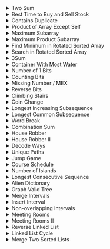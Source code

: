 
<details>
<summary>Two Sum</summary>
<ul>
    Given an array of integers nums and an integer $target$, return indices of the two numbers such that they add up to $target$.

You may assume that each input would have exactly one solution, and you may not use the same element twice.

You can return the answer in any order.

 

Example 1:

Input: nums = $[2,7,11,15]$, target = $9$
Output: $[0,1]$
Explanation: Because $nums[0] + nums[1] == 9$, we return $[0, 1]$.
<details>
<summary>Approach</summary>
<ul>
Here, we always need to see $target - nums[i]$ if already interacted with us or not. if yes then answer exists.  
</ul>
</details>

<details>
<summary>Code</summary>
<ul>
    
```c++
vector<int> twoSum(vector<int>& nums, int target) {
    map<int, int> mp;
    vector<int> ans;
    for (int i = 0; i < (int)nums.size(); ++i) {
        if (mp.count(target - nums[i])) {
            ans.push_back(i), ans.push_back(mp[target - nums[i]]); break;
        }
        mp[nums[i]] = i;
    }
    return ans;
}
```

</ul>
</details>

</ul>
</details>

 
<details>
<summary>Best Time to Buy and Sell Stock</summary>
<ul>
    You are given an array prices where $prices[i]$ is the price of a given stock on the $i$th day.

You want to maximize your profit by choosing a single day to buy one stock and choosing a different day in the future to sell that stock.

Return the maximum profit you can achieve from this transaction. If you cannot achieve any profit, return $0$.

 

Example 1:

Input: prices = $[7,1,5,3,6,4]$
Output: $5$
Explanation: Buy on day $2$ (price = $1$) and sell on day $5$ (price = $6$), profit = $6-1 = 5$.
Note that buying on day $2$ and selling on day $1$ is not allowed because you must buy before you sell.
<details>
<summary>Approach</summary>
<ul>
Here, our left pointer must be lowest possible and right pointer is highest possible. So, we initialize left to be $0$ and right to be $1$. When we find $nums[left] > nums[right]$ we update our left pointer with right. otherwise we calculate total distance.
Final answer is the maximum total distance of left and right.
    
</ul>
</details>

<details>
<summary>Code</summary>
<ul>
    
```c++
int maxProfit(vector<int>& prices) {
    int left = 0, right = 1, ma = 0;
    while (right < (int)prices.size()) {
        if (prices[left] > prices[right]) {
            left = right;
        } else {
            ma = max(ma, prices[right] - prices[left]);
        }
        right++;
    }
    return ma;
}
```

</ul>
</details>

</ul>
</details>


<details>
<summary>Contains Duplicate</summary>
<ul>
    Given an integer array $nums$, return $true$ if any value appears at least twice in the array, and return $false$ if every element is distinct.
Example 1:

Input: nums = $[1,2,3,1]$
Output: $true$
<details>
<summary>Approach</summary>
<ul>
Similar to Two Sum problem. insert value in set and check if it's already present or not.
</ul>
</details>

<details>
<summary>Code</summary>
<ul>
    
```c++
bool containsDuplicate(vector<int>& nums) {
    set<int> st;
    for (auto val: nums) {
        if (st.count(val)) return true;
        st.insert(val);
    }
    return false;
}
```

</ul>
</details>

</ul>
</details>
    

<details>
<summary>Product of Array Except Self</summary>
<ul>
Given an integer array nums, return an array answer such that $answer[i]$ is equal to the product of all the elements of nums except $nums[i]$.

The product of any prefix or suffix of nums is guaranteed to fit in a $32$-bit integer.

You must write an algorithm that runs in $O(n)$ time and without using the division operation.

Example 1:

Input: nums = $[1,2,3,4]$
Output: $[24,12,8,6]$    
<details>
<summary>Approach</summary>
<ul>
Here, for $i$ th index we need to calculate $prefix[i - 1] * sufix[i + 1]$.  
</ul>
</details>

<details>
<summary>Code</summary>
<ul>
    
```c++

vector<int> productExceptSelf(vector<int>& nums) {
    int temp = 1;
    int n = nums.size();
    vector<int> prefix(n), suffix(n);
    for (int i = 0; i < n; ++i) {
        temp *= nums[i];
        prefix[i] = temp;
    }
    temp = 1;
    for (int i = n - 1; i >= 0; --i) {
        temp *= nums[i];
        suffix[i] = temp;
    }
    vector<int> ans(n);
    for (int i = 0; i < n; ++i) {
        int tot = 1;
        if (i - 1 >= 0) tot *= prefix[i - 1];
        if (i + 1 < n) tot *= suffix[i + 1];
        ans[i] = tot;
    }
    return ans;
}
```

</ul>
</details>

</ul>
</details>


<details>
<summary>Maximum Subarray</summary>
<ul>
Given an integer array $nums$, find the contiguous subarray (containing at least one number) which has the largest $sum$ and return its $sum$.

A subarray is a contiguous part of an array.

Example 1:

Input: nums = $[-2,1,-3,4,-1,2,1,-5,4]$
Output: $6$
Explanation: $[4,-1,2,1]$ has the largest sum = $6$.    
<details>
<summary>Approach</summary>
<ul>
Kadane's algorithm. We keep adding the $value$ to $sum$ until $sum$ is $(-ve)$. Each iteration we store the maximum $sum$ to $ans$ variable. return $ans$.
</ul>
</details>

<details>
<summary>Code</summary>
<ul>
    
```c++
int maxSubArray(vector<int>& nums) {
    int ans = INT_MIN, sum = 0;
    for (auto v: nums) {
        sum += v;
        ans = max(ans, sum);
        sum = max(0, sum);
    }
    return ans;
}
```

</ul>
</details>

</ul>
</details>
    

<details>
<summary>Maximum Product Subarray</summary>
<ul>
 Given an integer array $nums$, find a contiguous non-empty subarray within the array that has the $largest$ product, and return the product.

The test cases are generated so that the answer will fit in a $32$-bit integer.

A subarray is a contiguous subsequence of the array.

Input: nums = $[2,3,-2,4]$
Output: $6$
Explanation: $[2,3]$ has the largest product $6$.   
<details>
<summary>Approach</summary>
<ul>
If there is no $(-ve)$ value or even number of $(-ve)$ values then answer is just total array multiplied.Here, either I can choose $i$ th index as a continuous sub-array element or I can start my new array with $i$ th index.  But when a $(-ve)$ value occurs then our maximum multiplied value is minimized and vice versa. So, we have to calculate both maximum multiplication and minimum multiplication till $i$ and if $(-ve)$ value occurs then we can simply swap both variable and calculate maximum out of it.
</ul>
</details>

<details>
<summary>Code</summary>
<ul>
    
```c++
int maxProduct(vector<int>& nums) {
    int ma = 0, mi = 1000;
    int ans = INT_MIN;
    for (auto val: nums) {
        if (val < 0) swap(ma, mi);
        ma = max(val, val * ma);
        mi = min(val, val * mi);
        ans = max(ans, ma);
    }
    return ans;
}
```

</ul>
</details>

</ul>
</details>

    
<details>
<summary>Find Minimum in Rotated Sorted Array</summary>
<ul>
    Suppose an array of length $n$ sorted in ascending order is rotated between $1$ and $n$ times. For example, the array nums = $[0,1,2,4,5,6,7]$ might become:

$[4,5,6,7,0,1,2]$ if it was rotated $4$ times.
$[0,1,2,4,5,6,7]$ if it was rotated $7$ times.
Notice that rotating an array $[a[0], a[1], a[2], ..., a[n-1]]$ $1$ time results in the array $[a[n-1], a[0], a[1], a[2], ..., a[n-2]]$.

Given the sorted rotated array nums of unique elements, return the minimum element of this array.

You must write an algorithm that runs in $O(log n)$ time.

Example 1:

Input: nums = $[3,4,5,1,2]$
Output: $1$
Explanation: The original array was $[1,2,3,4,5]$ rotated $3$ times.
    
<details>
<summary>Approach</summary>
<ul>
    Here, we need to find the pivot point where there is a break. $(3, 4), (4, 5), (5, 1), (1, 2)$ here, only $(5, 1)$ point has decreasing tuple. And by observation we can see that the left portion of the pivot is always be greater and right is always smaller. So, we can run Binary Search on that Pivot point, 
    
```
if nums[mid] >= nums[left]
    search right portion
else 
    search left portion.
```
    
But if the array is rotated $n$ times then it's already sorted. Here, our $nums[0]$ is the answer. So, our final result would be $min(nums[0], nums[right])$.

</ul>
</details>

<details>
<summary>Code</summary>
<ul>
    
```c++
int findMin(vector<int>& nums) {
    int n = nums.size();
    int left = 0, right = n - 1;
    while (right > left + 1) {
        int mid = (left + right) / 2;
        if (nums[mid] >= nums[left]) {
            left = mid;
        } else {
            right = mid;
        }
    }

    return min(nums[0], nums[right]);
}
```

</ul>
</details>

</ul>
</details>
    
    
<details>
<summary>Search in Rotated Sorted Array</summary>
<ul>
There is an integer array $nums$ sorted in ascending order (with _distinct_ values).

Prior to being passed to your function, $nums$ is possibly rotated at an unknown pivot index $k (1 <= k < nums.length)$ such that the resulting array is $[nums[k], nums[k+1], ..., nums[n-1], nums[0], nums[1], ..., nums[k-1]] (0-indexed)$

Given the array nums after the possible rotation and an integer $target$, return the index of target if it is in nums, or $-1$ if it is not in nums.

You must write an algorithm with $O(log n)$ runtime complexity.

 

Example 1:

Input: nums = $[4,5,6,7,0,1,2]$, target = $0$
Output: $4$   
<details>
<summary>Approach</summary>
<ul>
    Here, there is two portion of sorted array. We need to check in which part our $target$ value appears. If $nums[left] <= nums[mid]$ then we are in the left portion. Now if our $target$ value is inside this left portion we search in $left$ or vice versa.
                                                                                                                       
</ul>
</details>

<details>
<summary>Code</summary>
<ul>
    
```c++
int search(vector<int>& nums, int target) {
    int n = nums.size();
    int left = 0, right = n - 1;
    while (left <= right) {
        int mid = (left + right) / 2;
        if (nums[mid] == target) return mid;
        if (nums[left] <= nums[mid]) {
            if (nums[left] <= target and target <= nums[mid]) {
                right = mid - 1;
            } else {
                left = mid + 1;
            }
        } else {
            if (nums[mid] <= target and target <= nums[right]) {
                left = mid + 1;
            } else {
                right = mid - 1;
            }
        }
    }
    return -1;
}
```

</ul>
</details>

</ul>
</details>

<details>
<summary>3Sum</summary>
<ul>
    Given an integer array $nums$, return all the triplets $[nums[i], nums[j], nums[k]]$ such that $i != j, i != k,$ and $j != k$ and $nums[i] + nums[j] + nums[k] = 0$.

Notice that the solution set must not contain duplicate triplets.

Example 1:

Input: nums = $[-1,0,1,2,-1,-4]$
Output: $[[-1,-1,2],[-1,0,1]]$
<details>
<summary>Approach</summary>
<ul>
Here, after sorting the array we first fix the first value and then use two pointer to get the next two values. As the triplets can't contain any duplicate so we increase our pointer when we have adjacent elements equal. Here, $j$ th index is the rightmost value and we don't need to check for adjacent here, as it's been processed in main $while$ loop
</ul>
</details>

<details>
<summary>Code</summary>
<ul>
    
```c++
class Solution {
public:
    vector<vector<int>> threeSum(vector<int>& nums) {
        sort(nums.begin(), nums.end());
        set<vector<int>> ans;
        int n = nums.size();
        for (int i = 0; i < n - 2; ++i) {
            int j = i + 1;
            int k = n - 1;
            while (j < k) {
                int sum = nums[i] + nums[j] + nums[k];
                if (sum == 0) {
                    vector<int> temp {nums[i], nums[j], nums[k]};
                    ans.insert(temp);
                    j++, k--;
                } else if (sum > 0) k--;
                else if (sum < 0) j++;
            }
        }
        vector<vector<int>> result(ans.begin(), ans.end());
        
        return result;
    }
};
```

</ul>
</details>

</ul>
</details>
    
    

<details>
<summary>Container With Most Water</summary>
<ul>
You are given an integer array height of length $n$. There are $n$ vertical lines drawn such that the two endpoints of the $i$th line are $(i, 0) and (i, height[i])$.

Find two lines that together with the $x-axis$ form a container, such that the container contains the most water.

Return the maximum amount of water a container can store.

Notice that you may not slant the container.
![alt text](https://s3-lc-upload.s3.amazonaws.com/uploads/2018/07/17/question_11.jpg)

Example 1:


Input: height = $[1,8,6,2,5,4,8,3,7]$
Output: $49$
Explanation: The above vertical lines are represented by array $[1,8,6,2,5,4,8,3,7]$. In this case, the max area of water (blue section) the container can contain is 49.
    
<details>
<summary>Approach</summary>
<ul>
Simple two pointer. Here, as we only care about maximum area. So, width is as large as possible is necessary. So, we use two pointer from $l = 0$ to $r = n - 1$ and calculate the area from it. If left index value is less or equals right index value then we increase left pointer or vice versa.
</ul>
</details>

<details>
<summary>Code</summary>
<ul>
    
```c++
class Solution {
public:
    int maxArea(vector<int>& height) {
        int n = height.size();
        int ma = 0;
        int left = 0, right = n - 1;
        while (left < right) {
            int h = min(height[left], height[right]);
            int w = right - left;
            ma = max(ma, h * w);
            if (height[left] <= height[right]) {
                left++;
            } else {
                right--;
            }
        }
        return ma;
    }
};
```

</ul>
</details>

</ul>
</details>
    

<details>
<summary>Number of 1 Bits</summary>
<ul>
    Write a function that takes an unsigned integer and returns the number of $'1'$ bits it has (also known as the Hamming weight).
<details>
<summary>Approach</summary>
<ul>

</ul>
</details>

<details>
<summary>Code</summary>
<ul>
    
```c++
class Solution {
public:
    int hammingWeight(uint32_t n) {
        int cnt=0;
        while(n){
          cnt++;
          n&=(n-1);
        }
        return cnt;
    }
};
    
class Solution {
public:
    int hammingWeight(uint32_t n) {
        return __builtin_popcount(n);
    }
};
```

</ul>
</details>

</ul>
</details>
    
<details>
<summary>Counting Bits</summary>
<ul>
Given an integer $n$, return an array ans of length $n + 1$ such that for each $i (0 <= i <= n)$, $ans[i]$ is the number of $1's$ in the binary representation of $i$.

 
<details>
<summary>Approach</summary>
<ul>

</ul>
</details>

<details>
<summary>Code</summary>
<ul>
    
```c++
class Solution {
public:
    vector<int> countBits(int num) {
        vector<int> ans;
        for (int i = 0; i <= num; ++i) {
            ans.push_back(__builtin_popcount(i));
        }
        return ans;
    }
};
```

</ul>
</details>

</ul>
</details>



<details>
<summary>Missing Number / MEX</summary>
<ul>
    Given an array $nums$ containing $n$ distinct numbers in the range $[0, n]$, return the only number in the range that is missing from the array.
<details>
<summary>Approach</summary>
<ul>
Here, we use a $set$ to store the values. Whenever, we've a $MEX$ we increment our $MEX$ value. Total time complexity $O(n2)$. 
Using XOR, we can first xor with $[0, n]$ and then xor it with the whole array. Only one value is not gonna cancel out which is our answer. Complexity $O(n)$
Using total sum, we know that sum for $[0, n]$ is $n * (n + 1) / 2$. So, we can keep decrement our sum from the array value and final sum is returned.Complexity $O(n)$
</ul>
</details>

<details>
<summary>Code</summary>
<ul>
    
```c++
class Solution {
public:
    int missingNumber(vector<int>& nums) {
        int mex = 0;
        set<int> st;
        for (auto val: nums) {
            st.insert(val);
            while (st.count(mex)) mex++;
        }
        return mex;
    }
};
class Solution {
public:
    int missingNumber(vector<int>& nums) {
        int x = 0;
        int n = nums.size();
        for (int i = 0; i <= n; ++i) x ^= i;
        for (auto v: nums) x ^= v;
        return x;
    }
};
class Solution {
public:
    int missingNumber(vector<int>& nums) {
        int n = nums.size();
        int sum = n * (n + 1) / 2;
        for (auto val: nums) sum -= val;
        return sum;
    }
};                              
```

</ul>
</details>

</ul>
</details>
    

<details>
<summary>Reverse Bits</summary>
<ul>
    Reverse bits of a given $32$ bits unsigned integer.
    Input: $n = 00000010100101000001111010011100$
Output:    $964176192 (00111001011110000010100101000000)$
Explanation: The input binary string $00000010100101000001111010011100$ represents the unsigned integer $43261596$, so return $964176192$ which its binary representation is $00111001011110000010100101000000$.
<details>
<summary>Approach</summary>
<ul>

</ul>
</details>

<details>
<summary>Code</summary>
<ul>
    
```c++
class Solution {
public:
    uint32_t reverseBits(uint32_t n) {
        int ans = 0;
        for (int mask = 31; mask >= 0; --mask) {
            if (n & (1 << mask)) ans += (1 << (31 - mask));
        }
        return ans;
    }
};
```

</ul>
</details>

</ul>
</details>
    
<details>
<summary>Climbing Stairs</summary>
<ul>
 You are climbing a staircase. It takes $n$ steps to reach the top.

Each time you can either climb $1$ or $2$ steps. In how many distinct ways can you climb to the top?

Example 1:

Input: $n = 2$
Output: $2$
Explanation: There are two ways to climb to the top.
1. 1 step + 1 step
2. 2 steps   
<details>
<summary>Approach</summary>
<ul>
Here, each step $(step >= 2)$ depends on it's two previous values. So, dp state would be $dp[i] = dp[i-1] + dp[i - 2]$
</ul>
</details>

<details>
<summary>Code</summary>
<ul>
    
```c++
class Solution {
public:
    int climbStairs(int n) {
        vector<int> dp(n + 1);
        dp[0] = 1, dp[1] = 1;
        for (int i = 2; i <= n; ++i) {
            if (i - 1 >= 0) dp[i] += dp[i - 1];
            if (i - 2 >= 0) dp[i] += dp[i - 2];
        }
        return dp[n];
    }
};
```

</ul>
</details>

</ul>
</details>

    


<details>
<summary>Coin Change</summary>
<ul>
    You are given an integer array coins representing coins of different denominations and an integer amount representing a total amount of money.

Return the $fewest$ number of coins that you need to make up that amount. If that amount of money cannot be made up by any combination of the coins, return $-1$.

You may assume that you have an infinite number of each kind of coin.

 

Example 1:

Input: coins = $[1,2,5]$, amount = $11$
Output: $3$
Explanation: $11 = 5 + 5 + 1$
<details>
<summary>Approach</summary>
<ul>
Here, we only add $i$th coin if $amount - coin[i]$ exists. So, our dp state would be $dp[i] = min (dp[i], 1 + dp[sum - coin[i]])$
</ul>
</details>

<details>
<summary>Code</summary>
<ul>
    
```c++
class Solution {
    const int oo = 1e9 + 5;
public:
    int coinChange(vector<int>& coins, int amount) {
        int n = coins.size(), sum = amount;
        vector<int> dp(sum + 1, oo);
        dp[0] = 0;
        for (int i = 1; i <= sum; ++i) {
            for (auto j: coins) {
                if (i - j >= 0) dp[i] = min(dp[i], 1 + dp[i - j]);
            }
        }
        return dp[sum] == oo ? -1 : dp[sum];
    }
};
```

</ul>
</details>

</ul>
</details>
    
    
<details>
<summary>Longest Increasing Subsequence</summary>
<ul>
Given an integer array nums, return the length of the longest strictly increasing subsequence.

A subsequence is a sequence that can be derived from an array by deleting some or no elements without changing the order of the remaining elements. For example, $[3,6,2,7]$ is a subsequence of the array $[0,3,1,6,2,2,7]$  
<details>
<summary>Approach</summary>
<ul>
Here, dp solution is $O(n^2)$. Here, for each index value we calculate LIS. If $i$ th index is stictly greater then we can add the value to the answer. Finally answer is maximum for each index.
</ul>
</details>

<details>
<summary>Code</summary>
<ul>
    
```c++
class Solution {
public:
    int lengthOfLIS(vector<int>& nums) {
        int n = nums.size();
        vector<int> LIS(n, 1);
        for (int i = 0; i < n; ++i) {
            for (int j = 0; j < i; ++j) {
                if (nums[i] > nums[j]) {
                    LIS[i] = max(LIS[i], 1 + LIS[j]);
                }
            }
        }
        int ans = INT_MIN;
        for (auto v: LIS) ans = max(ans, v);
        return ans;
    }
};
```

</ul>
</details>

</ul>
</details>
    
<details>
<summary>Longest Common Subsequence</summary>
<ul>
Given two strings $text1$ and $text2$, return the length of their longest common subsequence. If there is no common subsequence, return $0$.

A subsequence of a string is a new string generated from the original string with some characters (can be none) deleted without changing the relative order of the remaining characters.

For example, $ace$ is a subsequence of $abcde$.
A common subsequence of two strings is a subsequence that is common to both strings.

 

Example 1:

Input: text1 = "abcde", text2 = "ace" 
Output: 3  
Explanation: The longest common subsequence is $ace$ and its length is $3$. 
    
<details>
<summary>Approach</summary>
<ul>
Here, we will use top down approach. If $i$ the and $j$ th character matched then we will find solution for $i + 1$ and $j + 1$ character. Otherwise, we will find the maximum for $i + 1$ character for string 1 and $j + 1$ character for string 2.
</ul>
</details>

<details>
<summary>Code</summary>
<ul>
    
```c++
class Solution {
    int dp[1004][1004];
    int lcs(int i, int j, string &text1, string &text2) {
        int n = text1.size(), m = text2.size();
        if (i == n or j == m) return 0;
        if (dp[i][j] != -1) return dp[i][j];
        if (text1[i] == text2[j]) return lcs(i + 1, j + 1, text1, text2) + 1;
        int x = 0, y = 0;
        x = lcs(i + 1, j, text1, text2);
        y = lcs(i, j + 1, text1, text2);
        // cout << dp[i][j] << endl;
        return dp[i][j] = max(x, y);
    }
public:
    
    
    int longestCommonSubsequence(string text1, string text2) {
        memset(dp, -1, sizeof dp);
        return lcs(0, 0, text1, text2);
    }
};
```

</ul>
</details>

</ul>
</details>
    
<details>
<summary>Word Break</summary>
<ul>
Given a string $s$ and a dictionary of strings $wordDict$ , return $true$ if $s$ can be segmented into a space-separated sequence of one or more dictionary words.

> Note that the same word in the dictionary may be reused multiple times in the segmentation.

 

Example 1:

Input: s = "leetcode", wordDict = ["leet","code"]
    
Output: true
    
Explanation: Return true because "$leetcode$" can be segmented as "$leet$" "$code$".
<details>
<summary>Approach</summary>
<ul>
Here, we check from $s$ string if any string from $st$ is present or not ; starting from index $pos$. So, for each recursive call we start from $pos$ index and look for a substring of length $i - pos + 1$ each time and check if this substring is present in our $st$. If present we search for $i + 1$ th index and if no substring matches then we return $false$.
</ul>
</details>

<details>
<summary>Code</summary>
<ul>
    
```c++
class Solution {
    
public:
    // const int N = 1e3 + 4;
    int dp[1004];
    bool rec(int pos, string &s, set<string> &st) {
        if (pos >= (int)s.size()) return true;
        if (dp[pos] != -1) return dp[pos];

        for (int i = pos; i < (int)s.size(); ++i) {
            string temp = s.substr(pos, i - pos + 1);
            if (st.count(temp)) {
                if (rec(i + 1, s, st)) {
                    cout << temp << " " << pos << '\n';
                    return dp[pos] = true;
                }
            }
        }
        return dp[pos] = false;
    }

    bool wordBreak(string s, vector<string>& wordDict) {    
        set<string> st;
        for (auto it: wordDict) st.insert(it);
        memset(dp, -1, sizeof dp);
        return rec(0, s, st);
    }
};
```

</ul>
</details>

</ul>
</details>

   


<details>
<summary>Combination Sum</summary>
<ul>
Given an array of distinct integers candidates and a target integer $target$, return a list of all unique combinations of candidates where the chosen numbers sum to $target$. You may return the combinations in any order.

The same number may be chosen from candidates an unlimited number of times. Two combinations are unique if the frequency of at least one of the chosen numbers is different.

It is guaranteed that the number of unique combinations that sum up to target is less than 150 combinations for the given input.

 

Example 1:

Input: candidates = $[2,3,6,7]$, target = $7$
Output: $[[2,2,3],[7]]$
Explanation:
$2$ and $3$ are candidates, and $2 + 2 + 3 = 7$. Note that $2$ can be used multiple times.
$7$ is a candidate, and $7 = 7$.
These are the only two combinations.
<details>
<summary>Approach</summary>
<ul>
Similar to Coin Combination II.

</ul>
</details>

<details>
<summary>Code</summary>
<ul>
    
```c++
class Solution {
public:
    vector<vector<int>> vec;
    vector<int> temp;
    
    void rec(int i, vector<int> arr, int sum) {
        if (sum == 0) {
            vec.push_back(temp);
            return;
        }
        if (i == (int)arr.size() or sum < 0) return;
        rec(i + 1, arr, sum);
        temp.push_back(arr[i]);
        rec(i, arr, sum - arr[i]);
        temp.pop_back();
    }
    
    vector<vector<int>> combinationSum(vector<int>& candidates, int target) {
        rec(0, candidates, target);
        return vec;
    }
};
```

</ul>
</details>

</ul>
</details>
    
    
<details>
<summary>House Robber</summary>
<ul>
You are a professional robber planning to rob houses along a street. Each house has a certain amount of money stashed, the only constraint stopping you from robbing each of them is that $adjacent$ houses have security systems connected and it will automatically contact the police if $two$ adjacent houses were broken into on the same night.

Given an integer array $nums$ representing the amount of money of each house, return the maximum amount of money you can rob tonight without alerting the police.

 

Example 1:

Input: nums = $[1,2,3,1]$
Output: $4$
Explanation: Rob house $1$ (money = $1$) and then rob house $3$ (money = $3$).
Total amount you can rob = $1 + 3 = 4$.    
<details>
<summary>Approach</summary>
<ul>
Here, if we take values fron $i$ th house we have to take from $i + 2$ th house, we can't take from $i + 1$th house. So, our recurrence relation would be $$dp[i] = max(dp[i-1],nums[i] + dp[i - 2])$$.
</ul>
</details>

<details>
<summary>Code_iterative</summary>
<ul>
    
```c++
class Solution {
public:
    int rob(vector<int>& nums) {
        int n=nums.size();
        if(n==1)return nums[0];
        vector<int> dp(n);
        dp[0]=nums[0];
        dp[1]=max(nums[0],nums[1]);
        for(int i=2;i<n;++i){
            dp[i]=max(dp[i-1],dp[i-2]+nums[i]);
        }
        
        return dp[n-1];
    }
};
```

</ul>
</details>

 <details>
<summary>Code_recursive</summary>
<ul>
    
```c++
class Solution {
public:
    int dp[406];
    int rec(int i, vector<int> v) {
        int n = v.size();
        if (i >= n) return 0;
        if (dp[i] != -1) return dp[i];
        int x = rec(i + 1, v);
        int y = v[i] + rec(i + 2, v);
        return dp[i] = max(x, y);
    }
    
    int rob(vector<int>& nums) {
        memset(dp, -1, sizeof dp);
        return rec(0, nums);
    }
};
```

</ul>
</details>

</ul>
</details>
    
    
<details>
<summary>House Robber II</summary>
<ul>
You are a professional robber planning to rob houses along a street. Each house has a certain amount of money stashed. All houses at this place are arranged in a circle. That means the first house is the neighbor of the last one. Meanwhile, adjacent houses have a security system connected, and it will automatically contact the police if two adjacent houses were broken into on the same night.

Given an integer array nums representing the amount of money of each house, return the maximum amount of money you can rob tonight without alerting the police.

Example 1:

Input: nums = $[2,3,2]$
Output: $3$
Explanation: You cannot rob house $1$ (money = $2$) and then rob house $3$ (money = $2$), because they are adjacent houses.   
<details>
<summary>Approach</summary>
<ul>
The main difference between H_R1 and H_R2 is that here we can't calculate dp values for $nums[0]$ and $nums[n-1]$ together as they are adjacent. But we can use two dp arrays $1$st $[0,n-2]$ and $2$nd $[1,n-1]$ skipping both first and last values.Final answer is $max(dp[n - 1], dp[n - 2])$
</ul>
</details>

<details>
<summary>Code_iterative</summary>
<ul>
    
```c++
class Solution {
public:
    int rob(vector<int>& nums) {
        int n=nums.size();
        if(n==1)return nums[0];
        if(n==2)return max(nums[0],nums[1]);
        vector<int> dp(n),dp1(n);
        dp[0]=nums[0];
        dp[1]=max(nums[0],nums[1]);
        for(int i=2;i<n-1;++i){
            dp[i]=max(dp[i-1],dp[i-2]+nums[i]);
        }
        dp1[1]=nums[1];
        dp1[2]=max(nums[1],nums[2]);
        for(int i=3;i<n;++i){
            dp1[i]=max(dp1[i-1],dp1[i-2]+nums[i]);
        }
        return max(dp[n-2],dp1[n-1]);
    }
};
```

</ul>
</details>


<details>
<summary>Code_recursive</summary>
<ul>
    
```c++
class Solution {
public:
    int dp[1005];
    
    int rec(int i, int end, vector<int> v) {
        int n = v.size();
        if (i > end) return 0;
        if (dp[i] != -1) return dp[i];
        int x = rec(i + 1, end, v);
        int y = v[i] + rec(i + 2, end, v);
        return dp[i] = max(x, y);
    }
    
    int rob(vector<int>& nums) {
        memset(dp, -1, sizeof dp);
        int n = nums.size();
        if (n == 1) return nums[0];
        int x = rec(0, n - 2, nums);
        memset(dp, -1, sizeof dp);
        int y = rec(1, n - 1, nums);
        return max(x, y);
        
    }
};
```

</ul>
</details>
    
</ul>
</details>
    
    
    
<details>
<summary>Decode Ways</summary>
<ul>
 A message containing letters from $A-Z$ can be encoded into numbers using the following mapping:

```
'A' -> "1"
'B' -> "2"
...
'Z' -> "26"
```

To decode an encoded message, all the digits must be grouped then mapped back into letters using the reverse of the mapping above (there may be multiple ways). For example, "$11106$" can be mapped into:

"$AAJF$" with the grouping $(1 1 10 6)$
"$KJF$" with the grouping $(11 10 6)$
Note that the grouping $(1 11 06)$ is invalid because "$06$" cannot be mapped into '$F$' since "$6$" is different from "$06$".

Given a string s containing only digits, return the number of ways to decode it.

The test cases are generated so that the answer fits in a $32$-bit integer.

 

Example 1:

Input: s = "$12$"
Output: $2$
Explanation: "$12$" could be decoded as "$AB$" $(1 2)$ or "$L$" $(12)$.   

<details>
<summary>Approach</summary>
<ul>

Say our string is $2126$, and we are at $1st$ position. So, can we include our next character $2$ in our answer? Well, we can if the next digit is $1 <= digit <= 9$. If the digit is $0$ then it can't contribute to the answer. Again, can we include next two digits? Yes until $26$ we have valid mapping. So, we check for next two digit if it's $10 <= two_digit <= 26$. If we reach the end of the string, then we've successfully completed one valid string, so $return 1$

</ul>
</details>

<details>
<summary>Code</summary>
<ul>
    
```c++
class Solution {
public:
    int dp[105];
    int rec(int i, string s) {
        int n = s.size();
        if (i >= n) return 1;
        if (dp[i] != -1) return dp[i];
        
        int ways = 0;
        
        int one_digit = s[i] - '0';
        if (1 <= one_digit and one_digit <= 9) ways += rec(i + 1, s);
        
        if (i + 1 < n) {
            int two_digit = (s[i] - '0') * 10 + (s[i + 1] - '0');
            if (10 <= two_digit and two_digit <= 26) ways += rec(i + 2, s);
        }
        return dp[i] = ways;
    }
    
    int numDecodings(string s) {
        memset(dp, -1, sizeof dp);
        return rec(0, s);
    }
};
```

</ul>
</details>

</ul>
</details>

    
<details>
<summary>Unique Paths</summary>
<ul>
There is a robot on an $m x n$ grid. The robot is initially located at the top-left corner (i.e., $grid[0][0]$). The robot tries to move to the bottom-right corner (i.e., $grid[m - 1][n - 1]$). The robot can only move either down or right at any point in time.

Given the two integers $m$ and $n$, return the number of possible unique paths that the robot can take to reach the bottom-right corner.    
<details>
<summary>Approach</summary>
<ul>
    
</ul>
</details>

<details>
<summary>Code</summary>
<ul>
    
```c++
class Solution {
public:
    int uniquePaths(int m, int n) {
        int dp[105][105];
        memset(dp, 0, sizeof dp);
        for (int i = 1; i <= n; ++i) dp[i][1] = 1;
        
        for (int i = 1; i <= m; ++i) dp[1][i] = 1;
        
        for (int i = 2; i <= n; ++i) {
            for (int j = 2; j <= m; ++j) {
                dp[i][j] += dp[i - 1][j] + dp[i][j - 1];
            }
        }
        return dp[n][m];
    }
};
```

</ul>
</details>

</ul>
</details>
    
    
<details>
<summary>Jump Game</summary>
<ul>
You are given an integer array $nums$. You are initially positioned at the array's $1st$ index, and each element in the array represents your maximum jump length at that position.

Return $true$ if you can reach the $last$ index, or $false$ otherwise.

 

Example 1:

Input: nums = $[2,3,1,1,4]$
Output: $true$
Explanation: Jump $1$ step from index $0$ to $1$, then $3$ steps to the last index.
    
<details>
<summary>Approach</summary>
<ul>
Here, from each particular position we calculate how far we can go. Next, we try for that farthest point how much we can go from there. If we reach greater or equal $n - 1$ th position we can reach the end. But if our second value is less than first value answer is false; 
</ul>
</details>

<details>
<summary>Code</summary>
<ul>
    
```c++
class Solution {
public:
    
    bool canJump(vector<int>& nums) {
        int n = nums.size();
        int jump = 0;
        pair<int, int> interval = {0, 0};
        while (true) {
            jump++;
            int maxReach = -1;
            for (int i = interval.first; i <= interval.second; ++i) {
                maxReach = max(maxReach, i + nums[i]);
            }
            if (maxReach >= n - 1) {
                cout << jump << '\n';
                return true;
            }
            interval = {interval.second + 1, maxReach};
            if (interval.first > interval.second) return false;
        }
    }
};
```

</ul>
</details>

</ul>
</details>
  
<details>
<summary> Course Schedule</summary>
<ul>
There are a total of numCourses courses you have to take, labeled from $0$ to $numCourses - 1$. You are given an array prerequisites where $prerequisites[i] = [a_i, b_i]$ indicates that you must take course $b_i$ first if you want to take course $a_i$.

For example, the pair $[0, 1]$, indicates that to take course $0$ you have to first take course $1$.
Return $true$ if you can finish all courses. Otherwise, return $false$.
<details>
<summary>Approach</summary>
<ul>
Prerequisite: Cycle detection in a directed graph
Here, unlike undirected graph we use two $visited$ array. If one of the nodes work is ended then we before going to backtrack make our first $visited[node] = false$ as we can visit this same node via different path. In some case if both the $visted$ array value is $true$ then we are sure that there is a cycle. In this problem, if cycle is detected then return $false$ or vice-versa.  
</ul>
</details>

<details>
<summary>Code</summary>
<ul>
    
```c++
class Solution {
public:
    vector<int> g[100005];
    bool vis[100005], dfsVis[100005];
    
    bool dfs(int u) {
        vis[u] = true;
        dfsVis[u] = true;
        for (auto v: g[u]) {
            if (!vis[v]) {
                if (dfs(v)) return true;
            } else if (dfsVis[v]) return true;
        }
        dfsVis[u] = false;
        return false;
    }
    
    bool canFinish(int numCourses, vector<vector<int>>& prerequisites) {
        memset(vis, false, sizeof vis);
        memset(dfsVis, false, sizeof dfsVis);
        for (int i = 0; i < (int) prerequisites.size(); ++i) {
            int u = prerequisites[i][0], v = prerequisites[i][1];
            g[u].push_back(v);
        }
        for (int i = 0; i < numCourses; ++i) {
            if (!vis[i]) {
                if (dfs(i)) return false;
            }    
        }
        return true;
    }
    
};
```

</ul>
</details>

</ul>
</details>
     
    
<details>
<summary>Number of Islands</summary>
<ul>
    Given an $m x n$ $2$D binary grid grid which represents a map of $'1'$s (land) and $'0'$s (water), return the number of islands.

An island is surrounded by water and is formed by connecting adjacent lands horizontally or vertically. You may assume all four edges of the grid are all surrounded by water.
```
Input: grid = [
  ["1","1","0","0","0"],
  ["1","1","0","0","0"],
  ["0","0","1","0","0"],
  ["0","0","0","1","1"]
]
Output: 3
``` 

<details>
<summary>Approach</summary>
<ul>

</ul>
</details>

<details>
<summary>Code</summary>
<ul>
    
```c++
class Solution {
public:
    int numIslands(vector<vector<char>>& grid) {
        if(grid.empty() or grid[0].empty()) return 0;
        
        int H=grid.size();
        int W=grid[0].size();
        int ans=0;
        auto inside =[&](int row,int col){
            return 0<=row and row<H and 0<=col and col<W;
        };
        
        vector<pair<int,int>>directions{{1,0},{0,1},{-1,0},{0,-1}};
        vector<vector<bool>>vis(H,vector<bool>(W));
        for(int row=0;row<H;++row){
            for(int col=0;col<W;++col){
                if(!vis[row][col] and grid[row][col]=='1')
                {
                    ans++;
                    vis[row][col]=true;
                    queue<pair<int,int>>q;
                    q.push({row,col});
                    while(!q.empty()){
                        pair<int,int>p=q.front();
                        q.pop();
                        for(pair<int,int>dir:directions){
                            int new_row=p.first+dir.first;
                            int new_col=p.second+dir.second;
                            
                            if(inside(new_row,new_col) and !vis[new_row][new_col] and grid[new_row][new_col]=='1')
                            {
                                vis[new_row][new_col]=true;
                                q.push({new_row,new_col});
                            }
                                
                        }
                    }
                }
            }
        }
        return ans;
    }
};
```

</ul>
</details>

</ul>
</details>
    
    
   
<details>
<summary>Longest Consecutive Sequence</summary>
<ul>
Given an unsorted array of integers $nums$, return the length of the longest consecutive elements sequence.

You must write an algorithm that runs in $O(n)$ time.

Example 1:

Input: nums = $[100,4,200,1,3,2]$
Output: $4$
Explanation: The longest consecutive elements sequence is $[1, 2, 3, 4]$. Therefore its length is $4$. 
<details>
<summary>Approach</summary>
<ul>
$[100,4,200,1,3,2] => [100] [200] [1, 2, 3, 4]$  Here, we need to figure out the start of the segment which is can be done by checking $st.count(val - 1)$ exists or not? Then, we count the sequence length and print the maximum of 'em.
</ul>
</details>

<details>
<summary>Code</summary>
<ul>
    
```c++
class Solution {
public:
    int longestConsecutive(vector<int>& nums) {
        unordered_set<int> st(nums.begin(), nums.end());
        int ma = 0;
        for (auto it: nums) {
            int cnt = 0;
            if (!st.count(it - 1)) {
                int temp = it;
                while (st.count(temp)) cnt++, temp++;
            }
            ma = max(ma, cnt);
        }
        return ma;
    }
};
```

</ul>
</details>

</ul>
</details>
 
<details>
<summary>Alien Dictionary </summary>
<ul>
Given a sorted dictionary of an alien language having $N$ words and $k$ starting alphabets of standard dictionary. Find the order of characters in the alien language.
https://practice.geeksforgeeks.org/problems/alien-dictionary/1#
    
```
Input: 
N = 5, K = 4
dict = {"baa","abcd","abca","cab","cad"}
Output:
1
Explanation:
Here order of characters is 
'b', 'd', 'a', 'c' Note that words are sorted 
and in the given language "baa" comes before 
"abcd", therefore 'b' is before 'a' in output.
Similarly we can find other orders.
```
<details>
<summary>Approach</summary>
<ul>
Prerequisite : Topological sorting. Here, from two adjacent element from the string array the character that came before is lexicographically smaller. So, we can have a directed graph whose parent node is bigger and child node is lexicographically smaller according to alien dictionary.

 $dict = {"baa","abcd","abca","cab","cad"}$ here, the directed graph looks like
    ```
    1. b -> a -> c
    2. b -> d -> a
    ```
So, we can use dfs traversal and while backtracking we push back the last visited character into a string. Finally, we have our final string as decending order. We need to reverse the string to get our answer :) 
    
</ul>
</details>

<details>
<summary>Code</summary>
<ul>
    
```c++
class Solution{
    public:
    
    void dfs(int u, vector<vector<int>> &graph, vector<bool> &vis, string &ans) {
        vis[u] = true;
        for (auto v: graph[u]) {
            if (!vis[v]) dfs(v, graph, vis, ans);
        }
        ans += (char)u + 'a'; 
    }
    string findOrder(string dict[], int N, int K) {
        vector<vector<int>> graph(K);
        for (int i = 0; i < (int) N - 1; ++i) {
            string a = dict[i], b = dict[i + 1];
            int n = min((int) a.size(), (int) b.size());
            for (int ch = 0; ch < n; ++ch) {
                if (a[ch] != b[ch]) {
                    graph[a[ch] - 'a'].push_back(b[ch] - 'a');
                    break;
                }
            }
        }
        vector<bool> vis(K);
        string ans;
        for (int i = 0; i < K; ++i) {
            if (!vis[i]) {
                dfs(i, graph, vis, ans);
            }
        }
        reverse(ans.begin(), ans.end());
        return ans;
    }
};
```

</ul>
</details>

</ul>
</details>
 
    
    
<details>
<summary>Graph Valid Tree</summary>
<ul>
Given $n$ nodes labeled from $0$ to $n - 1$ and a list of undirected edges (each edge is a pair of nodes), write a function to check whether these edges make up a valid tree. 

```
Input: n = 5 edges = [[0, 1], [1, 2], [2, 3], [1, 3], [1, 4]]
Output: false.
```

<details>
<summary>Approach</summary>
<ul>

> Conditions for a graph to be a tree - 
- Undirected graph.
- Always single component graph.
- Can't have any cycles.

> Conditions for a graph having cycle -
- A graph with $n$ vertices is a tree if and only if it has $n - 1$ edges.
- While traversing a graph if a node is visited twice and it's not a parent node, then the graph must contains a cycle.
    

</ul>
</details>

<details>
<summary>Code</summary>
<ul>
    
```c++
class Solution {
public:

    bool dfs(int u, int parent, vector<bool> &vis, vector<vector<int>> &g) {
        vis[u] = true;
        for (auto v: g[u]) {
            if (!vis[v]) {
                if (dfs(v, u, vis, g)) return true;
            }
            else if (v != parent) return true; 
        }
        return false;
    } 

    bool validTree(int n, vector<vector<int>> &edges) {
        vector<bool> vis(n);
        int m = edges.size();
        vector<vector<int>> g(n);
        for (int i = 0; i < m; ++i) {
            g[edges[i][0]].push_back(edges[i][1]);
            g[edges[i][1]].push_back(edges[i][0]);
        }
        int cnt = 0;
        for (int i = 0; i < n; ++i) {
            if (!vis[i]) {
                cnt++;
                if (dfs(i, -1, vis, g)) {
                    return false; 
                }
            } 
        }
        return (cnt == 1);
    }
};
```

</ul>
</details>

</ul>
</details>
    

<details>
<summary>Merge Intervals</summary>
<ul>
Given an array of intervals where $intervals[i] = [start_i, end_i]$, merge all overlapping intervals, and return an array of the non-overlapping intervals that cover all the intervals in the input.

 

Example 1:

Input: intervals = $[[1,3],[2,6],[8,10],[15,18]]$
Output: $[[1,6],[8,10],[15,18]]$
Explanation: Since intervals $[1,3]$ and $[2,6]$ overlaps, merge them into $[1,6]$.   
<details>
<summary>Approach</summary>
<ul>
In diary...
</ul>
</details>

<details>
<summary>Code</summary>
<ul>
    
```c++
// https://www.youtube.com/watch?v=_FkR5zMwHQ0
class Solution {
public:
    vector<vector<int>> merge(vector<vector<int>>& intervals) {
        vector<vector<int>> ans;
        sort(intervals.begin(), intervals.end(), [](auto x, auto y){return x[0] < y[0];});
        for (auto interval: intervals) {
            if (ans.empty()) {
                ans.push_back(interval);
            } else {
                vector<int> prev = ans.back();
                if (interval[0] <= prev[1]) {
                    ans.back()[1] = max(prev[1], interval[1]);
                } else {
                    ans.push_back(interval);
                }
            }
        }
        return ans;
    }
};
```

</ul>
</details>

</ul>
</details>
    
    

<details>
<summary>Insert Interval</summary>
<ul>
You are given an array of non-overlapping intervals intervals where $intervals[i] = [start_i, end_i]$ represent the start and the end of the $i$th interval and intervals is sorted in ascending order by $start_i$. You are also given an interval $newInterval = [start, end]$ that represents the start and end of another interval.

Insert $newInterval$ into intervals such that $intervals$ is still sorted in ascending order by $start_i$ and intervals still does not have any overlapping intervals (merge overlapping intervals if necessary).

Return intervals after the insertion.
 

Example 1:

Input: intervals = $[[1,3],[6,9]]$, newInterval = $[2,5]$
Output: $[[1,5],[6,9]]$   
<details>
<summary>Approach</summary>
<ul>
In diary :)
</ul>
</details>

<details>
<summary>Code</summary>
<ul>
    
```c++
class Solution {
public:
    vector<vector<int>> insert(vector<vector<int>>& intervals, vector<int>& newInterval) {
        vector<vector<int>> ans;
        int n = intervals.size(), i = 0;
        while (i < n and intervals[i][0] <= newInterval[0]) {
            ans.push_back(intervals[i++]);
        }
        if (ans.empty() or newInterval[0] > ans.back()[1]) ans.push_back(newInterval);
        else {
            ans.back()[1] = max(ans.back()[1], newInterval[1]);
        }
        while (i < n) {
            if (intervals[i][0] <= ans.back()[1]) {
                ans.back()[1] = max(ans.back()[1], intervals[i][1]);
            } else {
                ans.push_back(intervals[i]);
            }
            i++;
        }
        return ans;
    }
};
```

</ul>
</details>

</ul>
</details>
    
    
    
    
<details>
<summary>Non-overlapping Intervals</summary>
<ul>
 Given an array of intervals $intervals$ where $intervals[i] = [start_i, end_i]$, return the minimum number of intervals you need to remove to make the rest of the intervals non-overlapping.

 

Example 1:

Input: intervals = $[[1,2],[2,3],[3,4],[1,3]]$
Output: $1$
Explanation: $[1,3]$ can be removed and the rest of the intervals are non-overlapping. 
<details>
<summary>Approach</summary>
<ul>
In diary :)
</ul>
</details>

<details>
<summary>Code</summary>
<ul>
    
```c++
class Solution {
public:
    int eraseOverlapIntervals(vector<vector<int>>& intervals) {
        sort(intervals.begin(), intervals.end(), [](auto &x, auto &y){ return (x[1] != y[1] ? x[1] < y[1] : x[0] > y[0]);});
        vector<vector<int>> ans;
        ans.push_back(intervals[0]);
        for (int i = 1; i < (int)intervals.size(); ++i) {
            vector<int> prev = ans.back();
            if (intervals[i][0] >= prev[1]) {
                ans.push_back(intervals[i]);
            }
        }
        return (int) intervals.size() - ans.size();
    }
};
```

</ul>
</details>

</ul>
</details>
    
    
<details>
<summary>Meeting Rooms</summary>
<ul>
Given an array of meeting time intervals consisting of $start$ and $end$ times $[[s_1,e_1],[s_2,e_2],...]$ $(s_i < e_i)$, determine if a person could attend all meetings.
Input: intervals = $[(0,30),(5,10),(15,20)]$
Output: $false$
Explanation: 
$(0,30), (5,10)$ and $(0,30),(15,20)$ will conflict                                                                                                                                                                                            
                                                                                                                         
<details>
<summary>Approach</summary>
<ul>
Similar to non - overlapping intervals :)
</ul>
</details>

<details>
<summary>Code</summary>
<ul>
    
```c++
bool canAttendMeetings(vector<Interval> &intervals) {
        vector<vector<int>> v;
        for (auto it: intervals) {
            v.push_back({{it.start}, {it.end}});
        }
        if (v.empty()) return true;
        sort(v.begin(), v.end(), [](auto &x, auto &y) {return x[1] != y[1] ? x[0] < y[0] : x[1] < y[1];});
        vector<vector<int>> ans;
        ans.push_back(v[0]);
        for (int i = 1; i < (int) v.size(); ++i) {
            vector<int> prev = ans.back();
            if (v[i][0] < prev[1]) return false;
            ans.push_back(v[i]);
        }
        return true;
    }
```

</ul>
</details>

</ul>
</details>

    
<details>
<summary>Meeting Rooms II</summary>
<ul>
 Given an array of meeting time intervals consisting of start and end times $[[s_1,e_1],[s_2,e_2],...]$ $(s_i < e_i)$, find the minimum number of conference rooms required.)
Input: intervals = $[(0,30),(5,10),(15,20)]$
Output: $2$
Explanation:
We need two meeting rooms
room1: $(0,30)$
room2: $(5,10),(15,20)$                                                                                                            
<details>
<summary>Approach</summary>
<ul>
Prerequisite: minheap:)
    Here, we first sort the intervals according to start time so that early meetings can be accessed earlier. Then, we maintain a min-heap and store the last meetings end time. If in $i$th meeting's start time is less than heap's end time that mean previous meeting hadn't been ended yet. So, we need a new meeting room, and thus we push new meeting's end time. Otherwise we can pop our previous meeting's end time from our $priorityqueue$ :)
</ul>
</details>

<details>
<summary>Code</summary>
<ul>
    
```c++
// https://www.lintcode.com/problem/919/
/**
 * Definition of Interval:
 * classs Interval {
 *     int start, end;
 *     Interval(int start, int end) {
 *         this->start = start;
 *         this->end = end;
 *     }
 * }
 */

class Solution {
public:
    /**
     * @param intervals: an array of meeting time intervals
     * @return: the minimum number of conference rooms required
     */
    int minMeetingRooms(vector<Interval> &intervals) {
        vector<vector<int>> v;
        for (auto it: intervals) {
            v.push_back({{it.start}, {it.end}});
        }
        sort(v.begin(), v.end());
        priority_queue<int> pq;
        for (auto it: v) {
            cout << it[0] << " " << it[1] << '\n';
        }
        for (auto interval: v) {
            if (pq.empty() or -pq.top() > interval[0]) {
                pq.push(-interval[1]);
            } else {
                pq.pop();
                pq.push(-interval[1]);
            }
        }
        return (int) pq.size();
    }
};
```

</ul>
</details>

</ul>
</details>

    
    
<details>
<summary>Reverse Linked List</summary>
<ul>
    Given the head of a singly linked list, reverse the list, and return the reversed list.

![](https://assets.leetcode.com/uploads/2021/02/19/rev1ex1.jpg) 

Example 1:


Input: head = $[1,2,3,4,5]$
Output: $[5,4,3,2,1]$
<details>
<summary>Approach</summary>
<ul>
Here, main objective is to change the direction of the pointer.
</ul>
</details>

<details>
<summary>Code</summary>
<ul>
    
```c++
class Solution {
public:
    ListNode* reverseList(ListNode* head) {
        ListNode *prev, *nxt, *current;
        current = head;
        prev = nullptr;
        while (current != nullptr) {
            nxt = current -> next;
            current -> next = prev;
            prev = current;
            current = nxt;
        }
        return prev;
    }
};
```

</ul>
</details>

</ul>
</details>    
    
    
<details>
<summary>Linked List Cycle</summary>
<ul>
Given $head$, the head of a linked list, determine if the linked list has a $cycle$ in it.

There is a cycle in a linked list if there is some node in the list that can be reached again by continuously following the $next$ pointer. Internally, $pos$ is used to denote the index of the node that tail's next pointer is connected to. Note that $pos$ is not passed as a parameter.

Return $true$ if there is a cycle in the linked list. Otherwise, return $false$.  

![](https://assets.leetcode.com/uploads/2018/12/07/circularlinkedlist.png)    
Input: head = $[3,2,0,-4]$, pos = $1$
Output: $true$
    
Explanation: There is a cycle in the linked list, where the tail connects to the 1st node (0-indexed).   

<details>
<summary>Approach</summary>
<ul>
If a node appears twice in the linked list then there is surely a cycle. We can use a unordered map to check if a node already exists or not?
</ul>
</details>

<details>
<summary>Code</summary>
<ul>
    
```c++
class Solution {
public:
    bool hasCycle(ListNode *head) {
        unordered_map<ListNode* , bool> mp;
        ListNode* temp = head;
        while (temp != NULL) {
            if (mp.count(temp)) return true;
            mp.insert({temp, true});
            temp = temp -> next;
        }
        return false;
    }
};
```

</ul>
</details>

</ul>
</details>
    
    
<details>
<summary>Merge Two Sorted Lists</summary>
<ul>
You are given the heads of two sorted linked lists $list1$ and $list2$.

Merge the two lists in a one sorted list. The list should be made by splicing together the nodes of the first two lists.

Return the head of the merged linked list. 
    
![](https://assets.leetcode.com/uploads/2020/10/03/merge_ex1.jpg)    
Input: list1 = $[1,2,4]$, list2 = $[1,3,4]$
Output: $[1,1,2,3,4,4]$   
<details>
<summary>Approach</summary>
<ul>

> Method 1: We create a new $dummy$ node which will point to our final $ans$ linked list. Then we iterate both the linked list. If $first -> val$ is less than $second -> val$ then we create a new node whose value is $first -> val$. Our $ans$ linked list now points to our new node. Similarly we do it for $second -> val$. If one list has already ended then we can take other linked list as it is.
    
> Method 2: We will use recursive method. We don't need to create new dummy node. Here, base case is when one list is empty then we can return other list.
Or, if $list1 -> val$ is less or equal $list2 -> val$ then we call the $list1$ linked list or vice - versa.

</ul>
</details>

<details>
<summary>Method 1</summary>
<ul>
    
```c++
class Solution {
public:
    ListNode* mergeTwoLists(ListNode* list1, ListNode* list2) {
        ListNode *first = list1, *second = list2, *dummy = new ListNode(-101);
        ListNode *ans = dummy;
        if (first == NULL) return second;
        if (second == NULL) return first;
        while (first != NULL and second != NULL) {
            ListNode* temp;
            if (first -> val <= second -> val) {
                temp = new ListNode(first -> val);
                first = first -> next;
                ans -> next = temp;
                ans = temp;
            } else {
                temp = new ListNode(second -> val);
                second = second -> next;
                ans -> next = temp;
                ans = temp;
            }   
        }
        while (first != NULL) {
            ListNode* temp = new ListNode(first -> val);
            ans -> next = temp;
            ans = temp;
            first = first -> next;
        } 
        while (second != NULL) {
            ListNode* temp = new ListNode(second -> val);
            ans -> next = temp;
            ans = temp;
            second = second -> next;
        }
        return dummy -> next;
    }
};
```

</ul>
</details>

 <details>
<summary>Method 2</summary>
<ul>
    
```c++
class Solution {
public:
    ListNode* mergeTwoLists(ListNode* list1, ListNode* list2) {
        if (list1 == NULL) return list2;
        else if (list2 == NULL) return list1;
        if (list1 -> val <= list2 -> val) {
            list1 -> next = mergeTwoLists(list1 -> next, list2);
            return list1;
        } else {
            list2 -> next = mergeTwoLists(list1, list2 -> next);
            return list2;
        }
    }
};    
```

</ul>
</details>
   
</ul>
</details>
